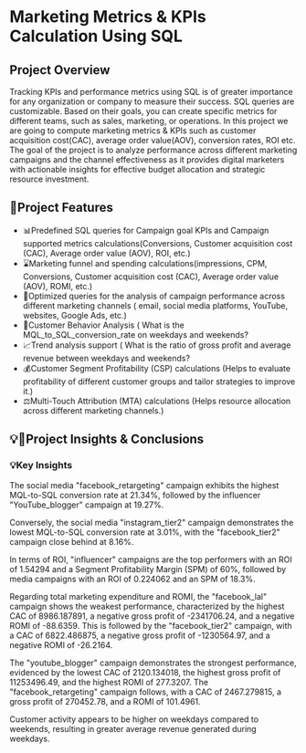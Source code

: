# Marketing Metrics & KPIs Calculation Using SQL #


## Project Overview ##

Tracking KPIs and performance metrics using SQL is of greater importance for any organization or company to measure their success. SQL queries are customizable. Based on their goals, you can create specific metrics for different teams, such as sales, marketing, or operations. In this project we are going to compute marketing metrics & KPIs such as customer acquisition cost(CAC), average order value(AOV), conversion rates, ROI etc. The goal of the project is to analyze performance across different marketing campaigns and the channel effectiveness as it provides digital marketers with actionable insights for effective budget  allocation and strategic resource investment.





## 🚀Project Features


- 📊Predefined SQL queries for Campaign goal KPIs and Campaign supported metrics  calculations(Conversions, Customer acquisition cost (CAC), Average order value (AOV), ROI,   etc.)
- ⌛Marketing funnel and spending calculations(impressions, CPM, Conversions, Customer acquisition cost (CAC), Average order value (AOV), ROMI, etc.)
- 🔎Optimized queries for the analysis of campaign performance across different marketing channels ( email, social media platforms, YouTube, websites, Google Ads, etc.)
- 👥Customer Behavior Analysis ( What is the MQL_to_SQL_conversion_rate on weekdays and weekends?
- 📈Trend analysis support ( What is the ratio of gross profit and average revenue between weekdays and weekends?
- 💰Customer Segment Profitability (CSP) calculations (Helps to evaluate profitability of different customer groups and tailor strategies to improve it.) 
- ⚖️Multi-Touch Attribution (MTA) calculations (Helps resource allocation across different marketing channels.)




## 💡📝Project Insights & Conclusions

### 💡Key Insights 



The social media "facebook_retargeting" campaign exhibits the highest MQL-to-SQL conversion rate at 21.34%, followed by the influencer "YouTube_blogger" campaign at 19.27%.

Conversely, the social media "instagram_tier2" campaign demonstrates the lowest MQL-to-SQL conversion rate at 3.01%, with the "facebook_tier2" campaign close behind at 8.16%.

In terms of ROI, "influencer" campaigns are the top performers with an ROI of 1.54294 and a Segment Profitability Margin (SPM) of 60%, followed by media campaigns with an ROI of 0.224062 and an SPM of 18.3%.

Regarding total marketing expenditure and ROMI, the "facebook_lal" campaign shows the weakest performance, characterized by the highest CAC of 8986.187891, a negative gross profit of -2341706.24, and a negative ROMI of -88.6359. This is followed by the "facebook_tier2" campaign, with a CAC of 6822.486875, a negative gross profit of -1230564.97, and a negative ROMI of -26.2164.

The "youtube_blogger" campaign demonstrates the strongest performance, evidenced by the lowest CAC of 2120.134018, the highest gross profit of 11253496.49, and the highest ROMI of 277.3207. The "facebook_retargeting" campaign follows, with a CAC of 2467.279815, a gross profit of 270452.78, and a ROMI of 101.4961.

Customer activity appears to be higher on weekdays compared to weekends, resulting in greater average revenue generated during weekdays.













